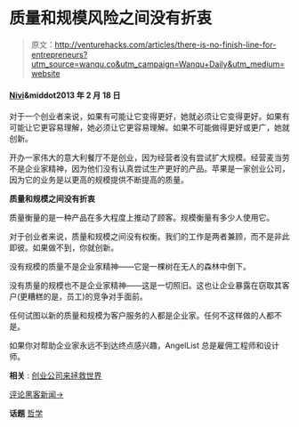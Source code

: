 # 质量和规模风险之间没有折衷

> 原文：<http://venturehacks.com/articles/there-is-no-finish-line-for-entrepreneurs?utm_source=wanqu.co&utm_campaign=Wanqu+Daily&utm_medium=website>

#### [Nivi](/about)&middot2013 年 2 月 18 日

对于一个创业者来说，如果有可能让它变得更好，她就必须让它变得更好。如果有可能让它更容易理解，她必须让它更容易理解。如果不可能做得更好或更广，她就创新。

开办一家伟大的意大利餐厅不是创业，因为经营者没有尝试扩大规模。经营麦当劳不是企业家精神，因为他们没有认真尝试生产更好的产品。苹果是一家创业公司，因为它的业务是以更高的规模提供不断提高的质量。

**质量和规模之间没有折衷**

质量衡量的是一种产品在多大程度上推动了顾客。规模衡量有多少人使用它。

对于创业者来说，质量和规模之间没有权衡。我们的工作是两者兼顾，而不是非此即彼。如果做不到，你就创新。

没有规模的质量不是企业家精神——它是一棵树在无人的森林中倒下。

没有质量的规模也不是企业家精神——这是一切照旧。这也让企业暴露在窃取其客户(更糟糕的是，员工)的竞争对手面前。

任何试图以新的质量和规模为客户服务的人都是企业家。任何不这样做的人都不是。

如果你对帮助企业家永远不到达终点感兴趣，AngelList 总是雇佣工程师和设计师。

**相关** : [创业公司来拯救世界](http://venturehacks.com/articles/save-the-world)

[评论黑客新闻→](http://news.ycombinator.com/item?id=5239679)

**话题** [哲学](https://venturehacks.com/topics/philosophy)